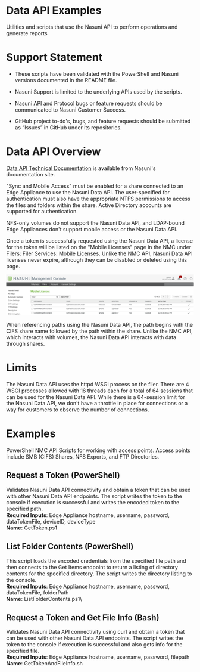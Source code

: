 # Data API Examples
Utilities and scripts that use the Nasuni API to perform operations and generate reports

# Support Statement

*   These scripts have been validated with the PowerShell and Nasuni versions documented in the README file.
    
*   Nasuni Support is limited to the underlying APIs used by the scripts.
    
*   Nasuni API and Protocol bugs or feature requests should be communicated to Nasuni Customer Success.
    
*   GitHub project to-do's, bugs, and feature requests should be submitted as “Issues” in GitHub under its repositories.

# Data API Overview

[Data API Technical Documentation](http://b.link/Nasuni_API_Documentation) is available from Nasuni's documentation site.

"Sync and Mobile Access" must be enabled for a share connected to an Edge Appliance to use the Nasuni Data API. The user-specified for authentication must also have the appropriate NTFS permissions to access the files and folders within the share. Active Directory accounts are supported for authentication. 

NFS-only volumes do not support the Nasuni Data API, and LDAP-bound Edge Appliances don't support mobile access or the Nasuni Data API.

Once a token is successfully requested using the Nasuni Data API, a license for the token will be listed on the "Mobile Licenses" page in the NMC under Filers: Filer Services: Mobile Licenses. Unlike the NMC API, Nasuni Data API licenses never expire, although they can be disabled or deleted using this page.

![MobileLicenses](/Data_API/images/MobileLicenses.png)

When referencing paths using the Nasuni Data API, the path begins with the CIFS share name followed by the path within the share. Unlike the NMC API, which interacts with volumes, the Nasuni Data API interacts with data through shares.

# Limits
The Nasuni Data API uses the httpd WSGI process on the filer. There are 4 WSGI processes allowed with 16 threads each for a total of 64 sessions that can be used for the Nasuni Data API. While there is a 64-session limit for the Nasuni Data API, we don't have a throttle in place for connections or a way for customers to observe the number of connections.

# Examples
PowerShell NMC API Scripts for working with access points. Access points include SMB (CIFS) Shares, NFS Exports, and FTP Directories.

## Request a Token (PowerShell)
Validates Nasuni Data API connectivity and obtain a token that can be used with other Nasuni Data API endpoints. The script writes the token to the console if execution is successful and writes the encoded token to the specified path.\
**Required Inputs**: Edge Appliance hostname, username, password, dataTokenFile, deviceID, deviceType\
**Name**: GetToken.ps1

## List Folder Contents (PowerShell)
This script loads the encoded credentials from the specified file path and then connects to the Get Items endpoint to return a listing of directory contents for the specified directory. The script writes the directory listing to the console.\
**Required Inputs**: Edge Appliance hostname, username, password, dataTokenFile, folderPath \
**Name**: ListFolderContents.ps1\

## Request a Token and Get File Info (Bash)
Validates Nasuni Data API connectivity using curl and obtain a token that can be used with other Nasuni Data API endpoints. The script writes the token to the console if execution is successful and also gets info for the specified file.\
**Required Inputs**: Edge Appliance hostname, username, password, filepath\
**Name**: GetTokenAndFileInfo.sh
